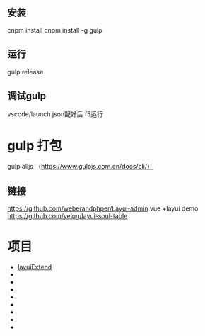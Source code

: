 



## 安装
cnpm install 
cnpm install -g gulp


## 运行
gulp release

## 调试gulp
vscode/launch.json配好后
f5运行




# gulp 打包
gulp alljs  （https://www.gulpjs.com.cn/docs/cli/）


## 链接
https://github.com/weberandphper/Layui-admin  vue +layui demo
https://github.com/yelog/layui-soul-table 



# 项目
- [layuiExtend](https://github.com/hsiangleev/layuiExtend)
- []()
- []()
- []()
- []()
- []()
- []()
- []()
- []()